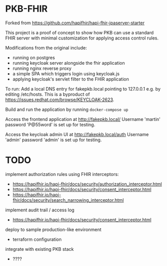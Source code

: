 # PKB-FHIR

Forked from https://github.com/hapifhir/hapi-fhir-jpaserver-starter

This project is a proof of concept to show how PKB can use a standard FHIR server with minimal customization for 
applying access control rules.

Modifications from the original include:
- running on postgres
- running keycloak server alongside the fhir application
- running nginx reverse proxy
- a simple SPA which triggers login using keycloak.js
- applying keycloak's servlet filter to the FHIR application

To run: 
Add a local DNS entry for fakepkb.local pointing to 127.0.0.1 e.g. by editing /etc/hosts.
This is a byproduct of https://issues.redhat.com/browse/KEYCLOAK-2623.

Build and run the application by running `docker-compose up`

Access the frontend application at http://fakepkb.local/
Username 'martin' password 'P@55word' is set up for testing.

Access the keycloak admin UI at http://fakepkb.local/auth
Username 'admin' password 'admin' is set up for testing.

# TODO
implement authorization rules using FHIR interceptors:

- https://hapifhir.io/hapi-fhir/docs/security/authorization_interceptor.html
- https://hapifhir.io/hapi-fhir/docs/security/consent_interceptor.html
- https://hapifhir.io/hapi-fhir/docs/security/search_narrowing_interceptor.html

implement audit trail / access log

- https://hapifhir.io/hapi-fhir/docs/security/consent_interceptor.html

deploy to sample production-like environment

- terraform configuration

integrate with existing PKB stack

- ????